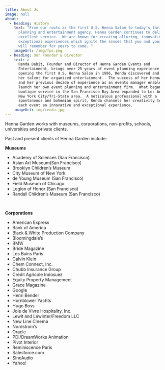```yaml
---
title: About Us
image: null
about:
  - heading: History
    text: "From our roots as the first U.S. Henna Salon to today’s thriving event
      planning and entertainment agency, Henna Garden continues to deliver
      excellent service.  We are known for creating alluring, innovative, and
      exceptional experiences which ignite the senses that you and your guests
      will remember for years to come. "
    imageUrl: /img/fpo.png
  - heading: Our Founder & Director
    text: >
      Renda Dabit, Founder and Director of Henna Garden Events and
      Entertainment, brings over 25 years of event planning experience.  After
      opening the first U.S. Henna Salon in 1996, Renda discovered and developed
      her talent for organized entertainment.  The success of her Henna Salon
      and her previous decade of experience as an events manager enabled her to
      launch her own event planning and entertainment firm.  What began as a
      boutique service in the San Francisco Bay Area expanded to Los Angeles and
      New York City/Tri-State area.  A meticulous professional with a
      spontaneous and bohemian spirit, Renda channels her creativity to make
      each event an innovative and exceptional experience.
    imageUrl: img/renda.jpg
---
```


Henna Garden works with museums, corporations, non-profits, schools, universities and private clients.  

Past and present clients of Henna Garden include:  

**Museums**
- Academy of Sciences (San Francisco)
- Asian Art Museum(San Francisco)
- Brooklyn Children’s Museum
- City Museum of New York
- de Young Museum (San Francisco)
- Field Museum of Chicago
- Legion of Honor (San Francisco)
- Randall Children’s Museum (San Francisco)  

&nbsp;

**Corporations**  
- American Express
- Bank of America
- Black & White Production Company
- Bloomingdale’s
- BMW
- Bride Magazine
- Les Bains Paris
- Calvin Klein
- Chem Connect, Inc.
- Chubb Insurance Group
- Credit Agricole Indosuez
- Equity Property Management
- Grace Magazine
- Google
- Henri Bendel
- Hornblower Yachts
- Hugo Boss
- Joie de Vivre Hospitality, Inc.
- Lewit and Lewinter/Freedom LLC
- New Line Cinema
- Nordstrom’s
- Oracle
- PDI/DreamWorks Animation
- Pivot Interior
- Reminiscence Paris
- Salesforce.com
- SineAudio
- Yahoo!